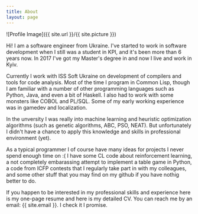 ```yaml
---
title: About
layout: page
---
```

![Profile Image]({{ site.url }}/{{ site.picture }})

<p>Hi! I am a software engineer from Ukraine. I've started to work in software 
development when I still was a student in KPI, and it's been more than 6 years now.
In 2017 I've got my Master's degree in and now I live and work in Kyiv.</p>

<p>Currently I work with ISS Soft Ukraine on development of compilers and tools for code analysis.
Most of the time I program in Common Lisp, though I am familiar with a number of other
programming languages such as Python, Java, and even a bit of Haskell. I also had to work with
some monsters like COBOL and PL/SQL. Some of my early working experience was in gamedev and localization.

<p>In the unversity I was really into machine learning and heuristic optimization algorithms (such as 
genetic algorithms, ABC, PSO, NEAT). But unfortunately I didn't have a chance to apply this knowledge 
and skills in professional environment (yet).</p>

<p>As a typical programmer I of course have many ideas for projects I never spend enough time on :( 
I have some CL code about reinforcement learning, a not completely embarassing attempt to implement 
a table game in Python, a code from ICFP contests that I regularly take part in with my colleagues, 
and some other stuff that you may find on my github if you have nothig better to do.</p>

<p>If you happen to be interested in my professional skills and experience here is my one-page resume
and here is my detailed CV. You can reach me by an email: {{ site.email }}. I check it I promise.</p>

<!--
<h2>Skills</h2>

<ul class="skill-list">
	<li>HTML - Jade - Haml - Erb</li>
	<li>Responsive (Mobile First)</li>
	<li>CSS (Stylus, Sass, Less)</li>
	<li>Css Frameworks (Bootstrap, Foundation)</li>
	<li>Javascript (Design Patterns, Testes)</li>
	<li>NodeJS</li>
	<li>AngularJS - ReactJS</li>
	<li>Grunt - Gulp - Yeoman</li>
	<li>Git</li>
	<li>PHP</li>
	<li>Python</li>
	<li>MySQL - MongoDB</li>
	<li>Scrum and Kanban</li>
	<li>TDD e Continuous Integration</li>
</ul>

<h2>Projects</h2>

<ul>
	<li><a href="https://github.com/">Lorem Lorem</a></li>
	<li><a href="https://github.com/">Ipsum Dolor</a></li>
	<li><a href="https://github.com/">Dolor Lorem</a></li>
</ul>
-->
